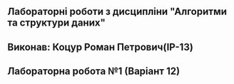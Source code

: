 ## Лабораторні роботи з дисципліни "Алгоритми та структури даних"

## Виконав: Коцур Роман Петрович(ІР-13)
## Лабораторна робота №1 (Варіант 12)
